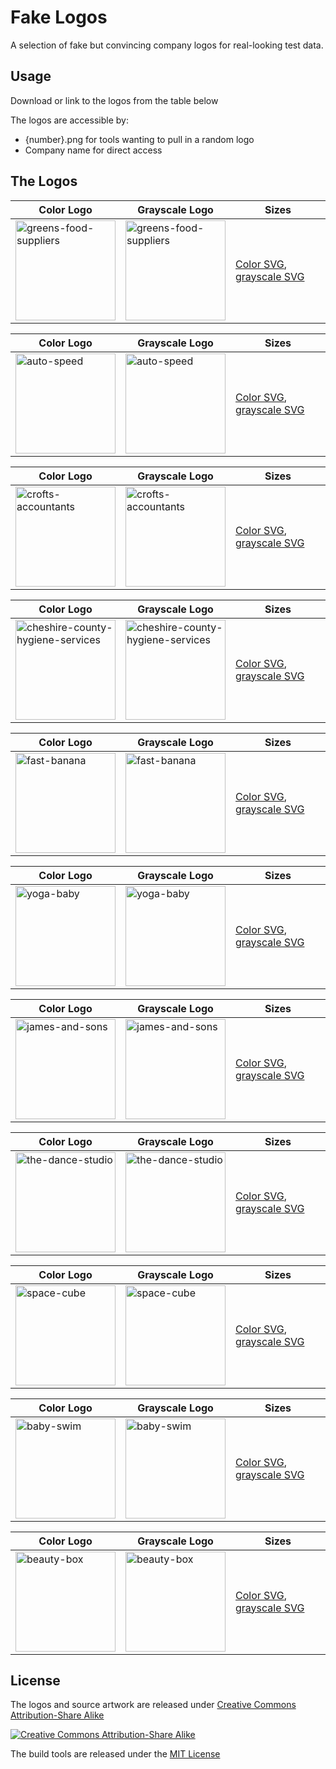 # Fake Logos

A selection of fake but convincing company logos for real-looking test data.

## Usage

Download or link to the logos from the table below 

The logos are accessible by:

* {number}.png for tools wanting to pull in a random logo
* Company name for direct access

## The Logos



Color Logo | Grayscale Logo | Sizes
| ------ | ------ | -------
<img src="http://pigment.github.io/fake-logos/logos/vector/color/greens-food-suppliers.svg" alt="greens-food-suppliers" width="160" /> | <img src="http://pigment.github.io/fake-logos/logos/vector/grayscale/greens-food-suppliers.svg" alt="greens-food-suppliers" width="160" /> | <a href="http://pigment.github.io/fake-logos/logos/vector/color/greens-food-suppliers.svg">Color SVG</a>, <a href="http://pigment.github.io/fake-logos/logos/vector/grayscale/greens-food-suppliers.svg">grayscale SVG</a>


Color Logo | Grayscale Logo | Sizes
| ------ | ------ | -------
<img src="http://pigment.github.io/fake-logos/logos/vector/color/auto-speed.svg" alt="auto-speed" width="160" /> | <img src="http://pigment.github.io/fake-logos/logos/vector/grayscale/auto-speed.svg" alt="auto-speed" width="160" /> | <a href="http://pigment.github.io/fake-logos/logos/vector/color/auto-speed.svg">Color SVG</a>, <a href="http://pigment.github.io/fake-logos/logos/vector/grayscale/auto-speed.svg">grayscale SVG</a>


Color Logo | Grayscale Logo | Sizes
| ------ | ------ | -------
<img src="http://pigment.github.io/fake-logos/logos/vector/color/crofts-accountants.svg" alt="crofts-accountants" width="160" /> | <img src="http://pigment.github.io/fake-logos/logos/vector/grayscale/crofts-accountants.svg" alt="crofts-accountants" width="160" /> | <a href="http://pigment.github.io/fake-logos/logos/vector/color/crofts-accountants.svg">Color SVG</a>, <a href="http://pigment.github.io/fake-logos/logos/vector/grayscale/crofts-accountants.svg">grayscale SVG</a>


Color Logo | Grayscale Logo | Sizes
| ------ | ------ | -------
<img src="http://pigment.github.io/fake-logos/logos/vector/color/cheshire-county-hygiene-services.svg" alt="cheshire-county-hygiene-services" width="160" /> | <img src="http://pigment.github.io/fake-logos/logos/vector/grayscale/cheshire-county-hygiene-services.svg" alt="cheshire-county-hygiene-services" width="160" /> | <a href="http://pigment.github.io/fake-logos/logos/vector/color/cheshire-county-hygiene-services.svg">Color SVG</a>, <a href="http://pigment.github.io/fake-logos/logos/vector/grayscale/cheshire-county-hygiene-services.svg">grayscale SVG</a>


Color Logo | Grayscale Logo | Sizes
| ------ | ------ | -------
<img src="http://pigment.github.io/fake-logos/logos/vector/color/fast-banana.svg" alt="fast-banana" width="160" /> | <img src="http://pigment.github.io/fake-logos/logos/vector/grayscale/fast-banana.svg" alt="fast-banana" width="160" /> | <a href="http://pigment.github.io/fake-logos/logos/vector/color/fast-banana.svg">Color SVG</a>, <a href="http://pigment.github.io/fake-logos/logos/vector/grayscale/fast-banana.svg">grayscale SVG</a>


Color Logo | Grayscale Logo | Sizes
| ------ | ------ | -------
<img src="http://pigment.github.io/fake-logos/logos/vector/color/yoga-baby.svg" alt="yoga-baby" width="160" /> | <img src="http://pigment.github.io/fake-logos/logos/vector/grayscale/yoga-baby.svg" alt="yoga-baby" width="160" /> | <a href="http://pigment.github.io/fake-logos/logos/vector/color/yoga-baby.svg">Color SVG</a>, <a href="http://pigment.github.io/fake-logos/logos/vector/grayscale/yoga-baby.svg">grayscale SVG</a>


Color Logo | Grayscale Logo | Sizes
| ------ | ------ | -------
<img src="http://pigment.github.io/fake-logos/logos/vector/color/james-and-sons.svg" alt="james-and-sons" width="160" /> | <img src="http://pigment.github.io/fake-logos/logos/vector/grayscale/james-and-sons.svg" alt="james-and-sons" width="160" /> | <a href="http://pigment.github.io/fake-logos/logos/vector/color/james-and-sons.svg">Color SVG</a>, <a href="http://pigment.github.io/fake-logos/logos/vector/grayscale/james-and-sons.svg">grayscale SVG</a>


Color Logo | Grayscale Logo | Sizes
| ------ | ------ | -------
<img src="http://pigment.github.io/fake-logos/logos/vector/color/the-dance-studio.svg" alt="the-dance-studio" width="160" /> | <img src="http://pigment.github.io/fake-logos/logos/vector/grayscale/the-dance-studio.svg" alt="the-dance-studio" width="160" /> | <a href="http://pigment.github.io/fake-logos/logos/vector/color/the-dance-studio.svg">Color SVG</a>, <a href="http://pigment.github.io/fake-logos/logos/vector/grayscale/the-dance-studio.svg">grayscale SVG</a>


Color Logo | Grayscale Logo | Sizes
| ------ | ------ | -------
<img src="http://pigment.github.io/fake-logos/logos/vector/color/space-cube.svg" alt="space-cube" width="160" /> | <img src="http://pigment.github.io/fake-logos/logos/vector/grayscale/space-cube.svg" alt="space-cube" width="160" /> | <a href="http://pigment.github.io/fake-logos/logos/vector/color/space-cube.svg">Color SVG</a>, <a href="http://pigment.github.io/fake-logos/logos/vector/grayscale/space-cube.svg">grayscale SVG</a>


Color Logo | Grayscale Logo | Sizes
| ------ | ------ | -------
<img src="http://pigment.github.io/fake-logos/logos/vector/color/baby-swim.svg" alt="baby-swim" width="160" /> | <img src="http://pigment.github.io/fake-logos/logos/vector/grayscale/baby-swim.svg" alt="baby-swim" width="160" /> | <a href="http://pigment.github.io/fake-logos/logos/vector/color/baby-swim.svg">Color SVG</a>, <a href="http://pigment.github.io/fake-logos/logos/vector/grayscale/baby-swim.svg">grayscale SVG</a>


Color Logo | Grayscale Logo | Sizes
| ------ | ------ | -------
<img src="http://pigment.github.io/fake-logos/logos/vector/color/beauty-box.svg" alt="beauty-box" width="160" /> | <img src="http://pigment.github.io/fake-logos/logos/vector/grayscale/beauty-box.svg" alt="beauty-box" width="160" /> | <a href="http://pigment.github.io/fake-logos/logos/vector/color/beauty-box.svg">Color SVG</a>, <a href="http://pigment.github.io/fake-logos/logos/vector/grayscale/beauty-box.svg">grayscale SVG</a>

## License

The logos and source artwork are released under [Creative Commons Attribution-Share Alike](http://creativecommons.org/licenses/by-sa/4.0/)

[![Creative Commons Attribution-Share Alike](http://i.creativecommons.org/l/by-sa/3.0/88x31.png)](http://creativecommons.org/licenses/by-sa/4.0/)

The build tools are released under the [MIT License](http://www.opensource.org/licenses/MIT)

